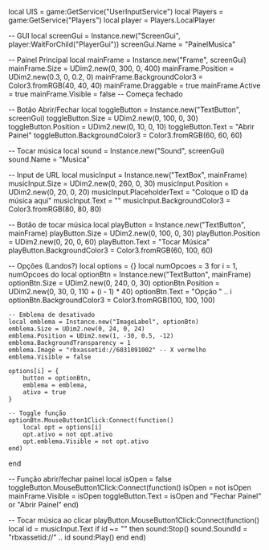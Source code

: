 local UIS = game:GetService("UserInputService")
local Players = game:GetService("Players")
local player = Players.LocalPlayer

-- GUI
local screenGui = Instance.new("ScreenGui", player:WaitForChild("PlayerGui"))
screenGui.Name = "PainelMusica"

-- Painel Principal
local mainFrame = Instance.new("Frame", screenGui)
mainFrame.Size = UDim2.new(0, 300, 0, 400)
mainFrame.Position = UDim2.new(0.3, 0, 0.2, 0)
mainFrame.BackgroundColor3 = Color3.fromRGB(40, 40, 40)
mainFrame.Draggable = true
mainFrame.Active = true
mainFrame.Visible = false -- Começa fechado

-- Botão Abrir/Fechar
local toggleButton = Instance.new("TextButton", screenGui)
toggleButton.Size = UDim2.new(0, 100, 0, 30)
toggleButton.Position = UDim2.new(0, 10, 0, 10)
toggleButton.Text = "Abrir Painel"
toggleButton.BackgroundColor3 = Color3.fromRGB(60, 60, 60)

-- Tocar música
local sound = Instance.new("Sound", screenGui)
sound.Name = "Musica"

-- Input de URL
local musicInput = Instance.new("TextBox", mainFrame)
musicInput.Size = UDim2.new(0, 260, 0, 30)
musicInput.Position = UDim2.new(0, 20, 0, 20)
musicInput.PlaceholderText = "Coloque o ID da música aqui"
musicInput.Text = ""
musicInput.BackgroundColor3 = Color3.fromRGB(80, 80, 80)

-- Botão de tocar música
local playButton = Instance.new("TextButton", mainFrame)
playButton.Size = UDim2.new(0, 100, 0, 30)
playButton.Position = UDim2.new(0, 20, 0, 60)
playButton.Text = "Tocar Música"
playButton.BackgroundColor3 = Color3.fromRGB(60, 100, 60)

-- Opções (Landos?)
local options = {}
local numOpcoes = 3
for i = 1, numOpcoes do
	local optionBtn = Instance.new("TextButton", mainFrame)
	optionBtn.Size = UDim2.new(0, 240, 0, 30)
	optionBtn.Position = UDim2.new(0, 30, 0, 110 + (i - 1) * 40)
	optionBtn.Text = "Opção " .. i
	optionBtn.BackgroundColor3 = Color3.fromRGB(100, 100, 100)

	-- Emblema de desativado
	local emblema = Instance.new("ImageLabel", optionBtn)
	emblema.Size = UDim2.new(0, 24, 0, 24)
	emblema.Position = UDim2.new(1, -30, 0.5, -12)
	emblema.BackgroundTransparency = 1
	emblema.Image = "rbxassetid://6031091002" -- X vermelho
	emblema.Visible = false

	options[i] = {
		button = optionBtn,
		emblema = emblema,
		ativo = true
	}

	-- Toggle função
	optionBtn.MouseButton1Click:Connect(function()
		local opt = options[i]
		opt.ativo = not opt.ativo
		opt.emblema.Visible = not opt.ativo
	end)
end

-- Função abrir/fechar painel
local isOpen = false
toggleButton.MouseButton1Click:Connect(function()
	isOpen = not isOpen
	mainFrame.Visible = isOpen
	toggleButton.Text = isOpen and "Fechar Painel" or "Abrir Painel"
end)

-- Tocar música ao clicar
playButton.MouseButton1Click:Connect(function()
	local id = musicInput.Text
	if id ~= "" then
		sound:Stop()
		sound.SoundId = "rbxassetid://" .. id
		sound:Play()
	end
end)
